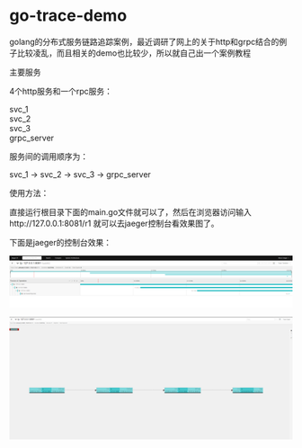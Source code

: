 # go-trace-demo
golang的分布式服务链路追踪案例，最近调研了网上的关于http和grpc结合的例子比较凌乱，而且相关的demo也比较少，所以就自己出一个案例教程

主要服务 

4个http服务和一个rpc服务：

svc_1  
svc_2  
svc_3  
grpc_server  

服务间的调用顺序为：  

svc_1 -> svc_2 -> svc_3 -> grpc_server  

使用方法：  

直接运行根目录下面的main.go文件就可以了，然后在浏览器访问输入http://127.0.0.1:8081/r1 就可以去jaeger控制台看效果图了。

下面是jaeger的控制台效果：  

![avatar](https://github.com/Huangsh17/go-trace-demo/blob/master/image/20210108105009.png)

![avatar](https://github.com/Huangsh17/go-trace-demo/blob/master/image/20210108105139.png)